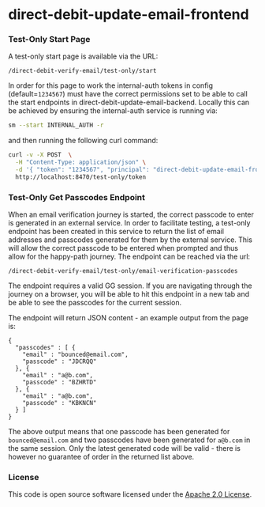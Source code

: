
# direct-debit-update-email-frontend

### Test-Only Start Page
A test-only start page is available via the URL: 
```
/direct-debit-verify-email/test-only/start
```
In order for this page to work the internal-auth tokens in config (default=`1234567`) must have the correct permissions set
to be able to call the start endpoints in direct-debit-update-email-backend. Locally this can be achieved by ensuring 
the internal-auth service is running via:
```bash
sm --start INTERNAL_AUTH -r
```
and then running the following curl command:
```bash
curl -v -X POST  \
  -H "Content-Type: application/json" \
  -d '{ "token": "1234567", "principal": "direct-debit-update-email-frontend", "permissions": [ { "resourceType": "direct-debit-update-email-backend", "resourceLocation": "direct-debit-update-email/bta/start", "actions": ["WRITE"]  }, { "resourceType": "direct-debit-update-email-backend", "resourceLocation": "direct-debit-update-email/epaye/start", "actions": ["WRITE"]  } ] }' \
  http://localhost:8470/test-only/token
```

### Test-Only Get Passcodes Endpoint
When an email verification journey is started, the correct passcode to enter is generated in an external service. In order
to facilitate testing, a test-only endpoint has been created in this service to return the list of email addresses and passcodes
generated for them by the external service. This will allow the correct passcode to be entered when prompted and thus allow for the 
happy-path journey. The endpoint can be reached via the url:
```
/direct-debit-verify-email/test-only/email-verification-passcodes
```
The endpoint requires a valid GG session. If you are navigating through the journey on a browser, you will be able to
hit this endpoint in a new tab and be able to see the passcodes for the current session.

The endpoint will return JSON content  - an example output from the page is:
```
{
  "passcodes" : [ {
    "email" : "bounced@email.com",
    "passcode" : "JDCRQQ"
  }, {
    "email" : "a@b.com",
    "passcode" : "BZHRTD"
  }, {
    "email" : "a@b.com",
    "passcode" : "KBKNCN"
  } ]
}
```
The above output means that one passcode has been generated for `bounced@email.com` and two passcodes have been generated 
for `a@b.com` in the same session. Only the latest generated code will be valid - there is however no guarantee of order 
in the returned list above. 

### License

This code is open source software licensed under the [Apache 2.0 License]("http://www.apache.org/licenses/LICENSE-2.0.html").